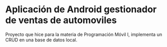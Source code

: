 # Aplicación de Android gestionador de ventas de automoviles
Proyecto que hice para la materia de Programación Móvil I, implementa un CRUD en una base de datos local.
